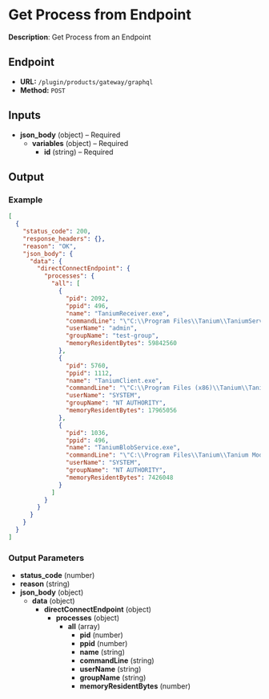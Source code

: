 # Get Process from Endpoint

**Description**: Get Process from an Endpoint

## Endpoint

- **URL:** `/plugin/products/gateway/graphql`
- **Method:** `POST`
## Inputs

- **json_body** (object) – Required
  - **variables** (object) – Required
    - **id** (string) – Required
## Output

### Example

```json
[
  {
    "status_code": 200,
    "response_headers": {},
    "reason": "OK",
    "json_body": {
      "data": {
        "directConnectEndpoint": {
          "processes": {
            "all": [
              {
                "pid": 2092,
                "ppid": 496,
                "name": "TaniumReceiver.exe",
                "commandLine": "\"C:\\Program Files\\Tanium\\TaniumServer\\TaniumReceiver.exe\" --service",
                "userName": "admin",
                "groupName": "test-group",
                "memoryResidentBytes": 59842560
              },
              {
                "pid": 5760,
                "ppid": 1112,
                "name": "TaniumClient.exe",
                "commandLine": "\"C:\\Program Files (x86)\\Tanium\\TaniumClient\\TaniumClient.exe\" -c",
                "userName": "SYSTEM",
                "groupName": "NT AUTHORITY",
                "memoryResidentBytes": 17965056
              },
              {
                "pid": 1036,
                "ppid": 496,
                "name": "TaniumBlobService.exe",
                "commandLine": "\"C:\\Program Files\\Tanium\\Tanium ModuleServer\\services\\blob-service\\TaniumBlobService.exe\"",
                "userName": "SYSTEM",
                "groupName": "NT AUTHORITY",
                "memoryResidentBytes": 7426048
              }
            ]
          }
        }
      }
    }
  }
]
```
### Output Parameters

- **status_code** (number)
- **reason** (string)
- **json_body** (object)
  - **data** (object)
    - **directConnectEndpoint** (object)
      - **processes** (object)
        - **all** (array)
          - **pid** (number)
          - **ppid** (number)
          - **name** (string)
          - **commandLine** (string)
          - **userName** (string)
          - **groupName** (string)
          - **memoryResidentBytes** (number)